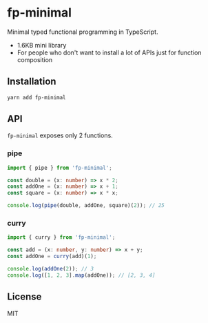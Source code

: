 
# fp-minimal

Minimal typed functional programming in TypeScript.

- 1.6KB mini library
- For people who don't want to install a lot of APIs just for function composition


## Installation

```sh
yarn add fp-minimal
```


## API

`fp-minimal` exposes only 2 functions.


### pipe

```ts
import { pipe } from 'fp-minimal';

const double = (x: number) => x * 2;
const addOne = (x: number) => x + 1;
const square = (x: number) => x * x;

console.log(pipe(double, addOne, square)(2)); // 25
```


### curry

```ts
import { curry } from 'fp-minimal';

const add = (x: number, y: number) => x + y;
const addOne = curry(add)(1);

console.log(addOne(2)); // 3
console.log([1, 2, 3].map(addOne)); // [2, 3, 4]
```


## License

MIT

